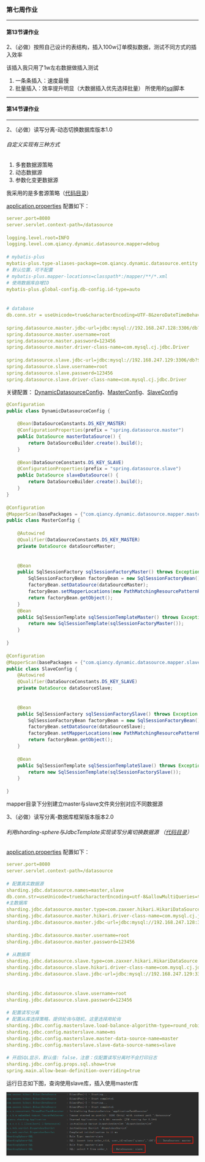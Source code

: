 
### 第七周作业

---

#### 第13节课作业

2、（必做）按照自己设计的表结构，插入100w订单模拟数据，测试不同方式的插入效率

该插入我只用了1w左右数据做插入测试
1. 一条条插入：速度最慢
2. 批量插入：效率提升明显（大数据插入优先选择批量）
所使用的[sql](https://github.com/brickGodMan/JAVA-000/blob/main/Week_07/db/data1W.sql)脚本

---
#### 第14节课作业

---
2、（必做）读写分离-动态切换数据库版本1.0

###### 自定义实现有三种方式
1. 多套数据源策略
2. 动态数据源
3. 参数化变更数据源

我采用的是多套源策略（[代码目录](https://github.com/brickGodMan/JAVA-000/tree/main/Week_07/dynamic-datasource)）

[application.properties](https://github.com/brickGodMan/JAVA-000/blob/main/Week_07/dynamic-datasource/src/main/resources/config/application.properties) 配置如下：
```yaml
server.port=8080
server.servlet.context-path=/datasource

logging.level.root=INFO
logging.level.com.qiancy.dynamic.datasource.mapper=debug

# mybatis-plus
mybatis-plus.type-aliases-package=com.qiancy.dynamic.datasource.entity
# 默认位置，可不配置
# mybatis-plus.mapper-locations=classpath*:/mapper/**/*.xml
# 使用数据库自增ID
mybatis-plus.global-config.db-config.id-type=auto


# database
db.conn.str = useUnicode=true&characterEncoding=UTF-8&zeroDateTimeBehavior=convertToNull&useLocalSessionState=true&tinyInt1isBit=false

spring.datasource.master.jdbc-url=jdbc:mysql://192.168.247.128:3306/db?${db.conn.str}
spring.datasource.master.username=root
spring.datasource.master.password=123456
spring.datasource.master.driver-class-name=com.mysql.cj.jdbc.Driver

spring.datasource.slave.jdbc-url=jdbc:mysql://192.168.247.129:3306/db?${db.conn.str}
spring.datasource.slave.username=root
spring.datasource.slave.password=123456
spring.datasource.slave.driver-class-name=com.mysql.cj.jdbc.Driver
```
关键配置：
[DynamicDatasourceConfig](https://github.com/brickGodMan/JAVA-000/blob/main/Week_07/dynamic-datasource/src/main/java/com/qiancy/dynamic/datasource/config/DynamicDatasourceConfig.java)、[MasterConfig](https://github.com/brickGodMan/JAVA-000/blob/main/Week_07/dynamic-datasource/src/main/java/com/qiancy/dynamic/datasource/config/MasterConfig.java)、[SlaveConfig](https://github.com/brickGodMan/JAVA-000/blob/main/Week_07/dynamic-datasource/src/main/java/com/qiancy/dynamic/datasource/config/SlaveConfig.java)
```java
@Configuration
public class DynamicDatasourceConfig {

    @Bean(DataSourceConstants.DS_KEY_MASTER)
    @ConfigurationProperties(prefix = "spring.datasource.master")
    public DataSource masterDataSource() {
        return DataSourceBuilder.create().build();
    }

    @Bean(DataSourceConstants.DS_KEY_SLAVE)
    @ConfigurationProperties(prefix = "spring.datasource.slave")
    public DataSource slaveDataSource() {
        return DataSourceBuilder.create().build();
    }
}

@Configuration
@MapperScan(basePackages = {"com.qiancy.dynamic.datasource.mapper.master"}, sqlSessionFactoryRef = "sqlSessionFactoryMaster")
public class MasterConfig {

    @Autowired
    @Qualifier(DataSourceConstants.DS_KEY_MASTER)
    private DataSource dataSourceMaster;


    @Bean
    public SqlSessionFactory sqlSessionFactoryMaster() throws Exception {
        SqlSessionFactoryBean factoryBean = new SqlSessionFactoryBean();
        factoryBean.setDataSource(dataSourceMaster);
        factoryBean.setMapperLocations(new PathMatchingResourcePatternResolver().getResources("classpath:mapper/master/*.xml"));
        return factoryBean.getObject();
    }
    @Bean
    public SqlSessionTemplate sqlSessionTemplateMaster() throws Exception {
        return new SqlSessionTemplate(sqlSessionFactoryMaster());
    }

}

@Configuration
@MapperScan(basePackages = {"com.qiancy.dynamic.datasource.mapper.slave"}, sqlSessionFactoryRef = "sqlSessionFactorySlave")
public class SlaveConfig {
    @Autowired
    @Qualifier(DataSourceConstants.DS_KEY_SLAVE)
    private DataSource dataSourceSlave;


    @Bean
    public SqlSessionFactory sqlSessionFactorySlave() throws Exception {
        SqlSessionFactoryBean factoryBean = new SqlSessionFactoryBean();
        factoryBean.setDataSource(dataSourceSlave);
        factoryBean.setMapperLocations(new PathMatchingResourcePatternResolver().getResources("classpath:mapper/slave/*.xml"));
        return factoryBean.getObject();
    }

    @Bean
    public SqlSessionTemplate sqlSessionTemplateSlave() throws Exception {
        return new SqlSessionTemplate(sqlSessionFactorySlave());
    }

}
```
mapper目录下分别建立master与slave文件夹分别对应不同数据源

3、（必做）读写分离-数据库框架版本版本2.0

###### 利用sharding-sphere与JdbcTemplate实现读写分离切换数据源 （[代码目录](https://github.com/brickGodMan/JAVA-000/tree/main/Week_07/sharding-sphere)）

[application.properties](https://github.com/brickGodMan/JAVA-000/blob/main/Week_07/sharding-sphere/src/main/resources/application.properties) 配置如下：
```yaml
server.port=8080
server.servlet.context-path=/datasource

# 配置真实数据源
sharding.jdbc.datasource.names=master,slave
db.conn.str=useUnicode=true&characterEncoding=utf-8&allowMultiQueries=true
#主数据库
sharding.jdbc.datasource.master.type=com.zaxxer.hikari.HikariDataSource
sharding.jdbc.datasource.master.hikari.driver-class-name=com.mysql.cj.jdbc.Driver
sharding.jdbc.datasource.master.jdbc-url=jdbc:mysql://192.168.247.128:3306/db?${db.conn.str}

sharding.jdbc.datasource.master.username=root
sharding.jdbc.datasource.master.password=123456

# 从数据库
sharding.jdbc.datasource.slave.type=com.zaxxer.hikari.HikariDataSource
sharding.jdbc.datasource.slave.hikari.driver-class-name=com.mysql.cj.jdbc.Driver
sharding.jdbc.datasource.slave.jdbc-url=jdbc:mysql://192.168.247.129:3306/db?${db.conn.str}


sharding.jdbc.datasource.slave.username=root
sharding.jdbc.datasource.slave.password=123456

# 配置读写分离
# 配置从库选择策略，提供轮询与随机，这里选择用轮询
sharding.jdbc.config.masterslave.load-balance-algorithm-type=round_robin
sharding.jdbc.config.masterslave.name=ms
sharding.jdbc.config.masterslave.master-data-source-name=master
sharding.jdbc.config.masterslave.slave-data-source-names=slave

# 开启SQL显示，默认值: false，注意：仅配置读写分离时不会打印日志
sharding.jdbc.config.props.sql.show=true
spring.main.allow-bean-definition-overriding=true
```
运行日志如下图，查询使用slave库，插入使用master库

![运行结果](https://github.com/brickGodMan/JAVA-000/blob/main/Week_07/db/sharding-img.png)
